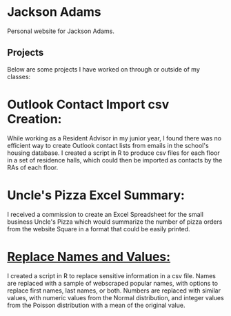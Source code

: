 # Jackson Adams
Personal website for Jackson Adams.

## Projects

 
Below are some projects I have worked on through or outside of my classes:

# Outlook Contact Import csv Creation: 
While working as a Resident Advisor in my junior year, I found there was no efficient way to create Outlook contact lists from emails in the school's housing database. I created a script in R to produce csv files for each floor in a set of residence halls, which could then be imported as contacts by the RAs of each floor.

# Uncle's Pizza Excel Summary: 
I received a commission to create an Excel Spreadsheet for the small business Uncle's Pizza which would summarize the number of pizza
orders from the website Square in a format that could be easily printed.

#  **[Replace Names and Values:](https://github.com/Jackson-Adams/Jackson-Adams.github.io/blob/main/Replace%20Names%20and%20Values.Rmd)**

I created a script in R to replace sensitive information in a csv file. Names are replaced with a sample of webscraped popular names, with options to replace first names, last names, or both. Numbers are replaced with similar values, with numeric values from the Normal distribution, and integer values from the Poisson distribution with a mean of the original value.

